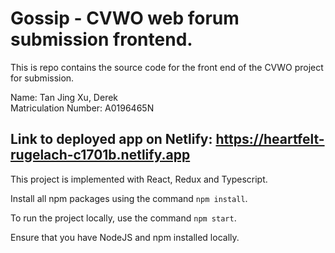 # Gossip - CVWO web forum submission frontend.
This is repo contains the source code for the front end of the CVWO project for submission.

Name: Tan Jing Xu, Derek\
Matriculation Number: A0196465N

## Link to deployed app on Netlify: https://heartfelt-rugelach-c1701b.netlify.app
This project is implemented with React, Redux and Typescript.

Install all npm packages using the command ```npm install```.

To run the project locally, use the command ```npm start```.

Ensure that you have NodeJS and npm installed locally.

